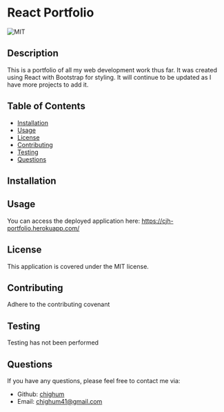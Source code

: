 # React Portfolio

![MIT](https://img.shields.io/badge/license-MIT-blue)

## Description

This is a portfolio of all my web development work thus far. It was created using React with Bootstrap for styling. It will continue to be updated as I have more projects to add it.

## Table of Contents

- [Installation](#installation)
- [Usage](#usage)
- [License](#license)
- [Contributing](#contributing)
- [Testing](#testing)
- [Questions](#questions)

## Installation

## Usage

You can access the deployed application here: https://cjh-portfolio.herokuapp.com/

## License

This application is covered under the MIT license.

## Contributing

Adhere to the contributing covenant

## Testing

Testing has not been performed

## Questions

If you have any questions, please feel free to contact me via:

- Github: [chighum](https://github.com/chighum)
- Email: [chighum41@gmail.com](mailto:chighum41@gmail.com)
